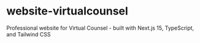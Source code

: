 # website-virtualcounsel
Professional website for Virtual Counsel - built with Next.js 15, TypeScript, and Tailwind CSS
